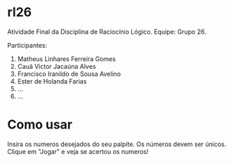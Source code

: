 # rl26
Atividade Final da Disciplina de Raciocínio Lógico.
Equipe: Grupo 26.


Participantes:
1. Matheus Linhares Ferreira Gomes
2. Cauã Victor Jacaúna Alves
3. Francisco Iranildo de Sousa Avelino
4. Ester de Holanda Farias 
5. ...
6. ...


# Como usar
Insira os numeros desejados do seu palpite. Os números devem ser únicos.
Clique em "Jogar" e veja se acertou os numeros!
